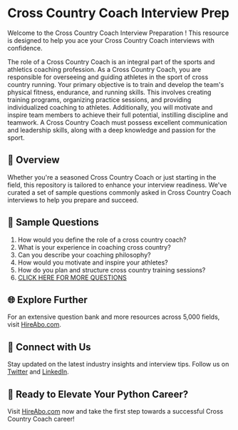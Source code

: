 # Cross Country Coach Interview Prep

Welcome to the Cross Country Coach Interview Preparation ! This resource is designed to help you ace your Cross Country Coach interviews with confidence.

The role of a Cross Country Coach is an integral part of the sports and athletics coaching profession. As a Cross Country Coach, you are responsible for overseeing and guiding athletes in the sport of cross country running. Your primary objective is to train and develop the team's physical fitness, endurance, and running skills. This involves creating training programs, organizing practice sessions, and providing individualized coaching to athletes. Additionally, you will motivate and inspire team members to achieve their full potential, instilling discipline and teamwork. A Cross Country Coach must possess excellent communication and leadership skills, along with a deep knowledge and passion for the sport.

## 🚀 Overview

Whether you're a seasoned Cross Country Coach or just starting in the field, this repository is tailored to enhance your interview readiness. We've curated a set of sample questions commonly asked in Cross Country Coach interviews to help you prepare and succeed.

## 📝 Sample Questions

1. How would you define the role of a cross country coach?
2. What is your experience in coaching cross country?
3. Can you describe your coaching philosophy?
4. How would you motivate and inspire your athletes?
5. How do you plan and structure cross country training sessions?
6. [CLICK HERE FOR MORE QUESTIONS](https://hireabo.com/job/15_0_15/Cross%20Country%20Coach)

## 🌐 Explore Further

For an extensive question bank and more resources across 5,000 fields, visit [HireAbo.com](https://www.hireabo.com).

## 📱 Connect with Us

Stay updated on the latest industry insights and interview tips. Follow us on [Twitter](https://twitter.com/hireabo) and [LinkedIn](https://www.linkedin.com/in/hire-abo-3609972a8/).

## 🚀 Ready to Elevate Your Python Career?

Visit [HireAbo.com](https://www.hireabo.com) now and take the first step towards a successful Cross Country Coach career!